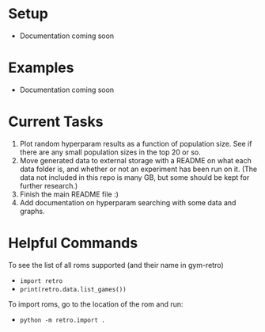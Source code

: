 # Setup
- Documentation coming soon

# Examples
- Documentation coming soon

# Current Tasks
1) Plot random hyperparam results as a function of population size. See if there are any small population sizes in the top 20 or so.
2) Move generated data to external storage with a README on what each data folder is, and whether or not an experiment has been run on it. (The data not included in this repo is many GB, but some should be kept for further research.)
3) Finish the main README file :)
4) Add documentation on hyperparam searching with some data and graphs.


# Helpful Commands
To see the list of all roms supported (and their name in gym-retro)
- `import retro`
- `print(retro.data.list_games())`

To import roms, go to the location of the rom and run:
- `python -m retro.import .`
